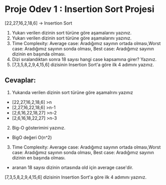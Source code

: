 # Proje Odev 1 : Insertion Sort Projesi
[22,27,16,2,18,6] -> Insertion Sort

1. Yukarı verilen dizinin sort türüne göre aşamalarını yazınız.
2. Yukarı verilen dizinin sort türüne göre aşamalarını yazınız.
3. Time Complexity: Average case: Aradığımız sayının ortada olması,Worst case: Aradığımız sayının sonda olması, Best case: Aradığımız sayının dizinin en başında olması.
4. Dizi sıralandıktan sonra 18 sayısı hangi case kapsamına girer? Yazınız.
5. [7,3,5,8,2,9,4,15,6] dizisinin Insertion Sort'a göre ilk 4 adımını yazınız.
## Cevaplar:
1. Yukarıda verilen dizinin sort türüne göre aşamalrını yazınız 
- [22,27,16,2,18,6] >n
- [2,27,16,22,18,6] >n-1
- [2,6,16,22,18,27] >n-2
- [2,6,16,18,22,27] >n-3
2. Big-O gösterimini yazınız.
- BigO değeri O(n^2)
3. Time Complexity: Average case: Aradığımız sayının ortada olması,Worst case: Aradığımız sayının sonda olması, Best case: Aradığımız sayının dizinin en başında olması.
- aranan 18 sayısı dizinin ortasında old için average case'dir.

[7,3,5,8,2,9,4,15,6] dizisinin Insertion Sort'a göre ilk 4 adımını yazınız.